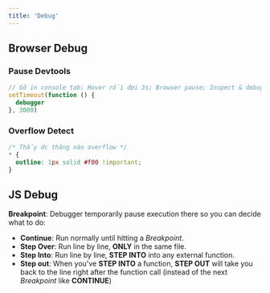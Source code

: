 ```yaml
---
title: 'Debug'
---
```


## Browser Debug

### Pause Devtools

```js title='Devtools Console'
// Gõ in console tab; Hover rồi đợi 3s; Browser pause; Inspect & debug
setTimeout(function () {
  debugger
}, 3000)
```

### Overflow Detect

```css title='main.css'
/* Thấy dc thằng nào overflow */
* {
  outline: 1px solid #f00 !important;
}
```

## JS Debug

**Breakpoint**: Debugger temporarily pause execution there so you can decide what to do:

- **Continue**: Run normally until hitting a _Breakpoint_.
- **Step Over**: Run line by line, **ONLY** in the same file.
- **Step Into**: Run line by line, **STEP INTO** into any external function.
- **Step out**: When you've **STEP INTO** a function, **STEP OUT** will take you back to the line right after the function call (instead of the next _Breakpoint_ like **CONTINUE**)
